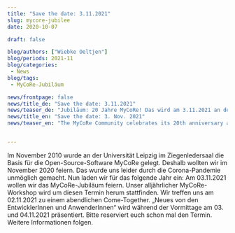 ```yaml
---
title: "Save the date: 3.11.2021"
slug: mycore-jubilee
date: 2020-10-07

draft: false

blog/authors: ["Wiebke Oeltjen"]
blog/periods: 2021-11
blog/categories:
 - News
blog/tags:
 - MyCoRe-Jubiläum

news/frontpage: false
news/title_de: "Save the date: 3.11.2021"
news/teaser_de: "Jubiläum: 20 Jahre MyCoRe! Das wird am 3.11.2021 an der Universität Leipzig gefeiert."
news/title_en: "Save the date: 3. Nov. 2021"
news/teaser_en: "The MyCoRe Community celebrates its 20th anniversary and is planning an event in 2021."


---
```


Im November 2010 wurde an der Universität Leipzig im Ziegenledersaal die Basis für die Open-Source-Software MyCoRe gelegt. Deshalb wollten wir im November 2020 feiern. Das wurde uns leider durch die Corona-Pandemie unmöglich gemacht. Nun laden wir für das folgende Jahr ein: Am 03.11.2021 wollen wir das MyCoRe-Jubiläum feiern.
Unser alljährlicher MyCoRe-Workshop wird um diesen Termin herum stattfinden. Wir treffen uns am 02.11.2021 zu einem abendlichen Come-Together. „Neues von den EntwicklerInnen und AnwenderInnen“ wird während der Vormittage am 03. und 04.11.2021 präsentiert. Bitte reserviert euch schon mal den Termin. Weitere Informationen folgen.